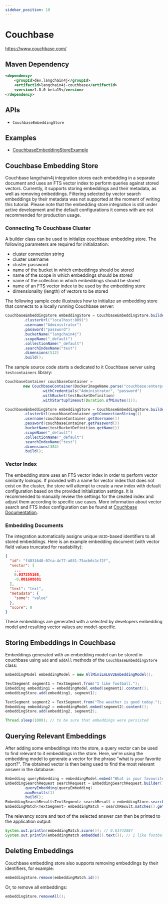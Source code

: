 ```yaml
---
sidebar_position: 10
---
```


# Couchbase

https://www.couchbase.com/


## Maven Dependency

```xml
<dependency>
    <groupId>dev.langchain4j</groupId>
    <artifactId>langchain4j-couchbase</artifactId>
    <version>1.8.0-beta15</version>
</dependency>
```

## APIs

- `CouchbaseEmbeddingStore`


## Examples

- [CouchbaseEmbeddingStoreExample](https://github.com/langchain4j/langchain4j-examples/blob/main/couchbase-example/src/main/java/CouchbaseEmbeddingStoreExample.java)

## Couchbase Embedding Store
Couchbase langchain4j integration stores each embedding in a separate document and uses an FTS vector index to perform
queries against stored vectors. Currently, it supports storing embeddings and their metadata, as well as removing
embeddings. Filtering selected by vector search embeddings by their metadata was not supported at the moment of writing
this tutorial. Please note that the embedding store integration is still under active development and the default
configurations it comes with are not recommended for production usage.

### Connecting To Couchbase Cluster
A builder class can be used to initialize couchbase embedding store. The following parameters are required for
initialization:
- cluster connection string
- cluster username
- cluster password
- name of the bucket in which embeddings should be stored
- name of the scope in which embeddings should be stored
- name of the collection in which embeddings should be stored
- name of an FTS vector index to be used by the embedding store
- dimensionality (length) of vectors to be stored

The following sample code illustrates how to initialize an embedding store that connects to a locally running Couchbase
server:

```java
CouchbaseEmbeddingStore embeddingStore = CouchbaseEmbeddingStore.builder()
        .clusterUrl("localhost:8091")
        .username("Administrator")
        .password("password")
        .bucketName("langchain4j")
        .scopeName("_default")
        .collectionName("_default")
        .searchIndexName("test")
        .dimensions(512)
        .build();
```

The sample source code starts a dedicated to it Couchbase server using `testcontainers` library:

```java
CouchbaseContainer couchbaseContainer =
        new CouchbaseContainer(DockerImageName.parse("couchbase:enterprise").asCompatibleSubstituteFor("couchbase/server"))
                .withCredentials("Administrator", "password")
                .withBucket(testBucketDefinition)
                .withStartupTimeout(Duration.ofMinutes(1));

CouchbaseEmbeddingStore embeddingStore = CouchbaseEmbeddingStore.builder()
        .clusterUrl(couchbaseContainer.getConnectionString())
        .username(couchbaseContainer.getUsername())
        .password(couchbaseContainer.getPassword())
        .bucketName(testBucketDefinition.getName())
        .scopeName("_default")
        .collectionName("_default")
        .searchIndexName("test")
        .dimensions(384)
        .build();
```

### Vector Index
The embedding store uses an FTS vector index in order to perform vector similarity lookups. If provided with a name for
vector index that does not exist on the cluster, the store will attempt to create a new index with default
configuration based on the provided initialization settings. It is recommended to manually review the settings for the
created index and adjust them according to specific use cases. More information about vector search and FTS index
configuration can be found at [Couchbase Documentation](https://docs.couchbase.com/server/current/vector-search/vector-search.html).

### Embedding Documents
The integration automatically assigns unique `UUID`-based identifiers to all stored embeddings. Here is
an example embedding document (with vector field values truncated for readability):

```json
{
  "id": "f4831648-07ca-4c77-a031-75acb6c1cf2f",
  "vector": [
    ...
    0.037255168,
    -0.001608681
  ],
  "text": "text",
  "metadata": {
    "some": "value"
  },
  "score": 0
}
```

These embeddings are generated with a selected by developers embedding model and resulting vector values are model-specific.

## Storing Embeddings in Couchbase
Embeddings generated with an embedding model can be stored in couchbase using `add` and `addAll` methods of the `CouchbaseEmbeddingStore`
class:
```java
EmbeddingModel embeddingModel = new AllMiniLmL6V2EmbeddingModel();

TextSegment segment1 = TextSegment.from("I like football.");
Embedding embedding1 = embeddingModel.embed(segment1).content();
embeddingStore.add(embedding1, segment1);

TextSegment segment2 = TextSegment.from("The weather is good today.");
Embedding embedding2 = embeddingModel.embed(segment2).content();
embeddingStore.add(embedding2, segment2);

Thread.sleep(1000); // to be sure that embeddings were persisted
```

## Querying Relevant Embeddings
After adding some embeddings into the store, a query vector can be used to find relevant to it embeddings in the store.
Here, we're using the embedding model to generate a vector for the phrase "what is your favorite sport?". The obtained
vector is then being used to find the most relevant answer in the database:
```java
Embedding queryEmbedding = embeddingModel.embed("What is your favourite sport?").content();
EmbeddingSearchRequest searchRequest = EmbeddingSearchRequest.builder()
        .queryEmbedding(queryEmbedding)
        .maxResults(1)
        .build();
EmbeddingSearchResult<TextSegment> searchResult = embeddingStore.search(searchRequest);
EmbeddingMatch<TextSegment> embeddingMatch = searchResult.matches().get(0);
```

The relevancy score and text of the selected answer can then be printed to the application output:
```java
System.out.println(embeddingMatch.score()); // 0.81442887
System.out.println(embeddingMatch.embedded().text()); // I like football.
```

## Deleting Embeddings
Couchbase embedding store also supports removing embeddings by their identifiers, for example:
```java
embeddingStore.remove(embeddingMatch.id())
```

Or, to remove all embeddings:
```java
embeddingStore.removeAll();
```
